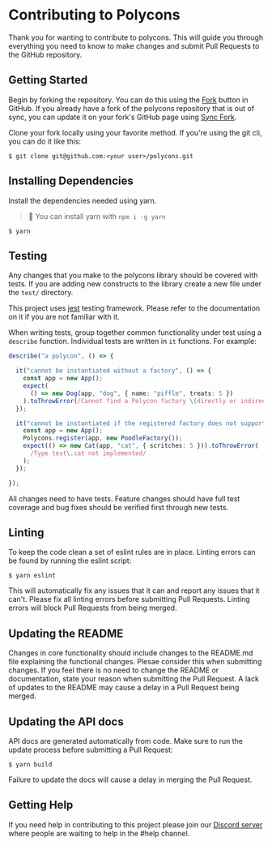 # Contributing to Polycons

Thank you for wanting to contribute to polycons. This will guide you through everything you need to know to make changes 
and submit Pull Requests to the GitHub repository.

## Getting Started

Begin by forking the repository. You can do this using the [Fork](https://github.com/mbonig/so-notifier/fork) button in 
GitHub. If you already have a fork of the polycons repository that is out of sync, you can update it on your fork's 
GitHub page using [Sync Fork].

[Sync Fork]: https://docs.github.com/en/pull-requests/collaborating-with-pull-requests/working-with-forks/syncing-a-fork
Clone your fork locally using your favorite method. If you're using the git cli, you can do it like this:

```shell
$ git clone git@github.com:<your user>/polycons.git
```

## Installing Dependencies

Install the dependencies needed using yarn.

> :orange_book: You can install yarn with `npm i -g yarn`

```shell
$ yarn
```

## Testing

Any changes that you make to the polycons library should be covered with tests. If you are adding new constructs to the 
library create a new file under the `test/` directory.

This project uses [jest](https://jestjs.io/) testing framework. Please refer to the documentation on it if you are not 
familiar with it. 

When writing tests, group together common functionality under test using a `describe` function. Individual tests are 
written in `it` functions. For example:

```typescript
describe("a polycon", () => {

  it("cannot be instantiated without a factory", () => {
    const app = new App();
    expect(
      () => new Dog(app, "dog", { name: "piffle", treats: 5 })
    ).toThrowError(/Cannot find a Polycon factory \(directly or indirectly\)/);
  });

  it("cannot be instantiated if the registered factory does not support it", () => {
    const app = new App();
    Polycons.register(app, new PoodleFactory());
    expect(() => new Cat(app, "cat", { scritches: 5 })).toThrowError(
      /Type test\.cat not implemented/
    );
  });

});
```

All changes need to have tests. Feature changes should have full test coverage and bug fixes should be verified first
through new tests. 

## Linting

To keep the code clean a set of eslint rules are in place. Linting errors can be found by running the eslint script:

```shell
$ yarn eslint
```

This will automatically fix any issues that it can and report any issues that it can't. Please fix all linting errors
before submitting Pull Requests. Linting errors will block Pull Requests from being merged.

## Updating the README

Changes in core functionality should include changes to the README.md file explaining the functional changes. Plesae 
consider this when submitting changes. If you feel there is no need to change the README or documentation,
state your reason when submitting the Pull Request. A lack of updates to the README may cause a delay in a Pull Request 
being merged.

## Updating the API docs

API docs are generated automatically from code. Make sure to run the update process before submitting a Pull Request:

```shell
$ yarn build
```

Failure to update the docs will cause a delay in merging the Pull Request.

## Getting Help

If you need help in contributing to this project please join our [Discord server](https://discord.gg/5KP9KNcB) where 
people are waiting to help in the #help channel.

